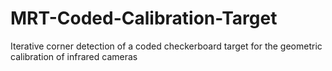 # MRT-Coded-Calibration-Target

Iterative corner detection of a coded checkerboard target for the geometric calibration of infrared cameras
